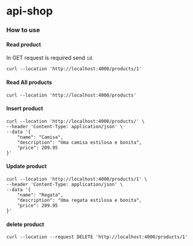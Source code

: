 # api-shop

### How to use

#### Read product

In GET request is required send `id`.
```
curl --location 'http://localhost:4000/products/1'
```

#### Read All products
```
curl --location 'http://localhost:4000/products'
```

#### Insert product
```
curl --location 'http://localhost:4000/products/' \
--header 'Content-Type: application/json' \
--data '{
    "name": "Camisa",
    "description": "Uma camisa estilosa e bonita",
    "price": 209.95
}'
```

#### Update product
```
curl --location 'http://localhost:4000/products/1' \
--header 'Content-Type: application/json' \
--data '{
    "name": "Regata",
    "description": "Uma regata estilosa e bonita",
    "price": 209.95
}'
```

#### delete product
```
curl --location --request DELETE 'http://localhost:4000/products/1'
```